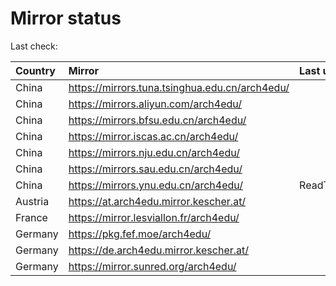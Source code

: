 <script src="./time.js"></script>
# Mirror status
Last check: <script type="text/javascript">localize(1694053317.4821322);</script>

|Country|Mirror|Last update|
|:------|:-----|:----------|
|China|https://mirrors.tuna.tsinghua.edu.cn/arch4edu/|<script type="text/javascript">localize(1694025169);</script>|
|China|https://mirrors.aliyun.com/arch4edu/|<script type="text/javascript">localize(1694025163);</script>|
|China|https://mirrors.bfsu.edu.cn/arch4edu/|<script type="text/javascript">localize(1694025163);</script>|
|China|https://mirror.iscas.ac.cn/arch4edu/|<script type="text/javascript">localize(1694025169);</script>|
|China|https://mirrors.nju.edu.cn/arch4edu/|<script type="text/javascript">localize(1694025169);</script>|
|China|https://mirrors.sau.edu.cn/arch4edu/|<script type="text/javascript">localize(1694025163);</script>|
|China|https://mirrors.ynu.edu.cn/arch4edu/|ReadTimeout|
|Austria|https://at.arch4edu.mirror.kescher.at/|<script type="text/javascript">localize(1694025169);</script>|
|France|https://mirror.lesviallon.fr/arch4edu/|<script type="text/javascript">localize(1694025169);</script>|
|Germany|https://pkg.fef.moe/arch4edu/|<script type="text/javascript">localize(1694025169);</script>|
|Germany|https://de.arch4edu.mirror.kescher.at/|<script type="text/javascript">localize(1694025169);</script>|
|Germany|https://mirror.sunred.org/arch4edu/|<script type="text/javascript">localize(1694025169);</script>|

<script src="./tablefilter/tablefilter.js"></script>
<script src="./table.js"></script>